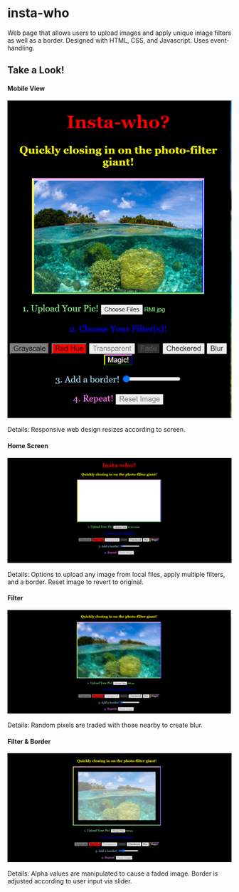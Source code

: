 # insta-who
Web page that allows users to upload images and apply unique image filters as well as a border. 
Designed with HTML, CSS, and Javascript. Uses event-handling.

## Take a Look!
#### Mobile View
![](screenshots/instawho-mobile.PNG)

Details: Responsive web design resizes according to screen.

#### Home Screen
![](screenshots/instawho-home.PNG)

Details: Options to upload any image from local files, apply multiple filters, and a border. Reset image to revert to original.

#### Filter
![](screenshots/instawho-blur-filter.PNG)

Details: Random pixels are traded with those nearby to create blur.

#### Filter & Border
![](screenshots/instawho-transparent-border.PNG)

Details: Alpha values are manipulated to cause a faded image. Border is adjusted according to user input via slider.
